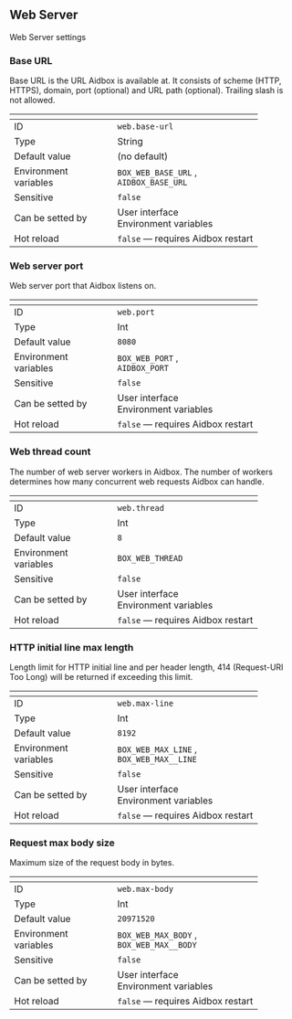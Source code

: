 ## Web Server

Web Server settings

### Base URL<a href="#web.base-url" id="web.base-url"></a>

Base URL is the URL Aidbox is available at. It consists of scheme (HTTP, HTTPS), domain, port (optional) and URL path (optional). Trailing slash is not allowed.

<table data-header-hidden="true"><thead><tr><th width="165"></th><th></th></tr></thead><tbody><tr><td>ID</td><td><code>web.base-url</code></td></tr><tr><td>Type</td><td>String</td></tr><tr><td>Default value</td><td>(no default)</td></tr><tr><td>Environment variables</td><td><code>BOX_WEB_BASE_URL</code> , <br /><code>AIDBOX_BASE_URL</code></td></tr><tr><td>Sensitive</td><td><code>false</code></td></tr><tr><td>Can be setted by</td><td>User interface<br />Environment variables</td></tr><tr><td>Hot reload</td><td><code>false</code> — requires Aidbox restart</td></tr></tbody></table>

### Web server port<a href="#web.port" id="web.port"></a>

Web server port that Aidbox listens on.

<table data-header-hidden="true"><thead><tr><th width="165"></th><th></th></tr></thead><tbody><tr><td>ID</td><td><code>web.port</code></td></tr><tr><td>Type</td><td>Int</td></tr><tr><td>Default value</td><td><code>8080</code></td></tr><tr><td>Environment variables</td><td><code>BOX_WEB_PORT</code> , <br /><code>AIDBOX_PORT</code></td></tr><tr><td>Sensitive</td><td><code>false</code></td></tr><tr><td>Can be setted by</td><td>User interface<br />Environment variables</td></tr><tr><td>Hot reload</td><td><code>false</code> — requires Aidbox restart</td></tr></tbody></table>

### Web thread count<a href="#web.thread" id="web.thread"></a>

The number of web server workers in Aidbox. The number of workers determines how many concurrent web requests Aidbox can handle.

<table data-header-hidden="true"><thead><tr><th width="165"></th><th></th></tr></thead><tbody><tr><td>ID</td><td><code>web.thread</code></td></tr><tr><td>Type</td><td>Int</td></tr><tr><td>Default value</td><td><code>8</code></td></tr><tr><td>Environment variables</td><td><code>BOX_WEB_THREAD</code></td></tr><tr><td>Sensitive</td><td><code>false</code></td></tr><tr><td>Can be setted by</td><td>User interface<br />Environment variables</td></tr><tr><td>Hot reload</td><td><code>false</code> — requires Aidbox restart</td></tr></tbody></table>

### HTTP initial line max length<a href="#web.max-line" id="web.max-line"></a>

Length limit for HTTP initial line and per header length, 414 (Request-URI Too Long) will be returned if exceeding this limit.

<table data-header-hidden="true"><thead><tr><th width="165"></th><th></th></tr></thead><tbody><tr><td>ID</td><td><code>web.max-line</code></td></tr><tr><td>Type</td><td>Int</td></tr><tr><td>Default value</td><td><code>8192</code></td></tr><tr><td>Environment variables</td><td><code>BOX_WEB_MAX_LINE</code> , <br /><code>BOX_WEB_MAX__LINE</code></td></tr><tr><td>Sensitive</td><td><code>false</code></td></tr><tr><td>Can be setted by</td><td>User interface<br />Environment variables</td></tr><tr><td>Hot reload</td><td><code>false</code> — requires Aidbox restart</td></tr></tbody></table>

### Request max body size<a href="#web.max-body" id="web.max-body"></a>

Maximum size of the request body in bytes.

<table data-header-hidden="true"><thead><tr><th width="165"></th><th></th></tr></thead><tbody><tr><td>ID</td><td><code>web.max-body</code></td></tr><tr><td>Type</td><td>Int</td></tr><tr><td>Default value</td><td><code>20971520</code></td></tr><tr><td>Environment variables</td><td><code>BOX_WEB_MAX_BODY</code> , <br /><code>BOX_WEB_MAX__BODY</code></td></tr><tr><td>Sensitive</td><td><code>false</code></td></tr><tr><td>Can be setted by</td><td>User interface<br />Environment variables</td></tr><tr><td>Hot reload</td><td><code>false</code> — requires Aidbox restart</td></tr></tbody></table>
